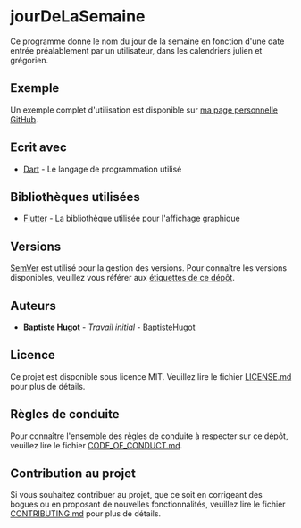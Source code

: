 # jourDeLaSemaine
Ce programme donne le nom du jour de la semaine en fonction d'une date entrée préalablement par un utilisateur, dans les calendriers julien et grégorien.

## Exemple
Un exemple complet d'utilisation est disponible sur [ma page personnelle GitHub](https://baptistehugot.github.io/jourDeLaSemaine/web/).

## Ecrit avec
* [Dart](https://www.dartlang.org/guides/language) - Le langage de programmation utilisé

## Bibliothèques utilisées
* [Flutter](https://flutter.dev/docs) - La bibliothèque utilisée pour l'affichage graphique

## Versions
[SemVer](http://semver.org/) est utilisé pour la gestion des versions. Pour connaître les versions disponibles, veuillez vous référer aux [étiquettes de ce dépôt](https://github.com/BaptisteHugot/jourDeLaSemaine/releases/).

## Auteurs
* **Baptiste Hugot** - *Travail initial* - [BaptisteHugot](https://github.com/BaptisteHugot)

## Licence
Ce projet est disponible sous licence MIT. Veuillez lire le fichier [LICENSE.md](LICENSE.md) pour plus de détails.

## Règles de conduite
Pour connaître l'ensemble des règles de conduite à respecter sur ce dépôt, veuillez lire le fichier [CODE_OF_CONDUCT.md](CODE_OF_CONDUCT.md).

## Contribution au projet
Si vous souhaitez contribuer au projet, que ce soit en corrigeant des bogues ou en proposant de nouvelles fonctionnalités, veuillez lire le fichier [CONTRIBUTING.md](CONTRIBUTING.md) pour plus de détails.